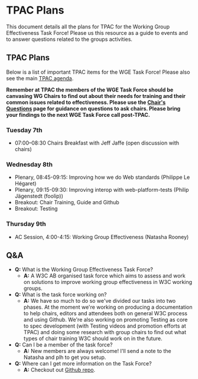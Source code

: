 # TPAC Plans
This document details all the plans for TPAC for the Working Group Effectiveness Task Force! Please us this resource as a guide to events and to answer questions related to the groups activities.

## TPAC Plans
Below is a list of important TPAC items for the WGE Task Force! Please also see the main [TPAC agenda](https://www.w3.org/2017/11/TPAC/ac-agenda.html). 

**Remember at TPAC the members of the WGE Task Force should be canvasing WG Chairs to find out about their needs for training and their common issues related to effectiveness. Please use the [Chair's Questions](https://github.com/w3c/wg-effectiveness/blob/master/chairquestions.md) page for guidance on questions to ask chairs. Please bring your findings to the next WGE Task Force call post-TPAC.**

### Tuesday 7th
* 07:00–08:30	Chairs Breakfast with Jeff Jaffe (open discussion with chairs)

### Wednesday 8th
* Plenary, 08:45-09:15: Improving how we do Web standards (Philippe Le Hégaret)
* Plenary, 09:15-09:30: Improving interop with web-platform-tests (Philip Jägenstedt (foolip))
* Breakout: Chair Training, Guide and Github
* Breakout: Testing

### Thursday 9th
* AC Session, 4:00-4:15: Working Group Effectiveness (Natasha Rooney) 

## Q&A
* **Q:** What is the Working Group Effectiveness Task Force?
  * **A:** A W3C AB organised task force which aims to assess and work on solutions to improve working group effectiveness in W3C working groups.
* **Q:** What is the task force working on?
  * **A:** We have so much to do so we've divided our tasks into two phases. At the moment we're working on producing a documentation to help chairs, editors and attendees both on general W3C process and using Github. We're also working on promoting Testing as core to spec development (with Testing videos and promotion efforts at TPAC) and doing some research with group chairs to find out what types of chair training W3C should work on in the future.
* **Q:** Can I be a member of the task force?
  * **A:** New members are always welcome! I'll send a note to the Natasha and plh to get you setup.
* **Q:** Where can I get more information on the Task Force?
  * **A:** Checkout out [Github repo](https://github.com/w3c/wg-effectiveness).
